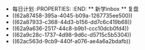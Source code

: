 * 每日计划
:PROPERTIES:
:END:
** 新学inbox
** 复盘
* ((62a87458-395a-4045-b09a-1267735ee500))
* ((62a87933-c368-44d3-b156-dd7c6c419b68))
* ((62a9a636-2517-44c8-b9b1-ccc10dcb0fd4))
* ((62a9c28c-1737-4d98-9d6c-d5715c5b5304))
* ((62ac563d-9cb9-440f-a076-ae4a6a2bdafb))